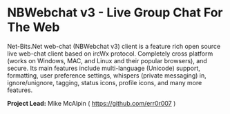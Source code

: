 # NBWebchat v3 - Live Group Chat For The Web

Net-Bits.Net web-chat (NBWebchat v3) client is a feature rich open source live web-chat client based on ircWx protocol. Completely cross platform (works on Windows, MAC, and Linux and their popular browsers), and secure. Its main features include multi-language (Unicode) support, formatting, user preference settings, whispers (private messaging) in, ignore/unignore, tagging, status icons, profile icons, and many more features.

**Project Lead:** Mike McAlpin ( https://github.com/err0r007 )
